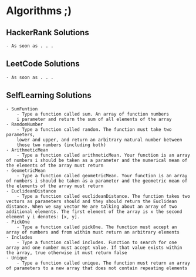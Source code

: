 # Algorithms ;)

## HackerRank Solutions
    - As soon as . . . 

## LeetCode Solutions
    - As soon as . . . 

## SelfLearning Solutions
    - SumFuntion
        - Type a function called sum. An array of function numbers
        i parameter and return the sum of all elements of the array
    - RandomNumber
        - Type a function called random. The function must take two parameters,
        lower and upper, and return an arbitrary natural number between
        those two numbers (including both)
    - ArithmeticMean
        - Type a function called arithmeticMean. Your function is an array of numbers i should be taken as a parameter and the numerical mean of the elements of the array must return
    - GeometricMean
        - Type a function called geometricMean. Your function is an array of numbers i should be taken as a parameter and the geometric mean of the elements of the array must return
    - EuclideanDistance
        - Type a function called euclideanDistance. The function takes two vectors as parameters should and they should return the Euclidean distance. When we say vector We are talking about an array of two additional elements. The first element of the array is x the second element y i denotes: [x, y].
    - PickOne
        - Type a function called pickOne. The function must accept an array of numbers and from within must return an arbitrary elements
    - Includes
        - Type a function called includes. Function to search for one array and one number must accept value. If that value exists within the array, true otherwise it must return false
    - Unique 
        - Type a function called unique. The function must return an array of parameters to a new array that does not contain repeating elements